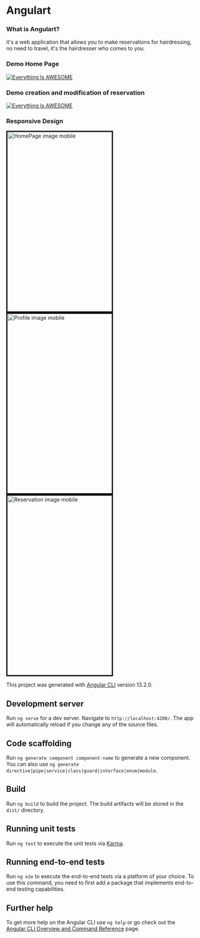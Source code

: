 # Angulart

### What is Angulart?
it's a web application that allows you to make reservations for hairdressing, no need to travel, 
it's the hairdresser who comes to you.

### Demo Home Page
[![Everything Is AWESOME](https://videoapi-muybridge.vimeocdn.com/animated-thumbnails/image/15a257e6-8051-41d8-9e04-3ba6282f02e9.gif?ClientID=vimeo-core-prod&Date=1650096117&Signature=f20089c865dd8b3c2f8bbb9a3a20e9db3f6acd0f)](https://youtu.be/FKoXAXE4vCc "Angulart : HomePage")

### Demo creation and modification of reservation
[![Everything Is AWESOME](https://videoapi-muybridge.vimeocdn.com/animated-thumbnails/image/45d3079e-dbb4-48ea-b389-780c638168d0.gif?ClientID=vimeo-core-prod&Date=1650099120&Signature=c958b13bcdc586b68a3f746fedee869de7353a58)](https://youtu.be/lUXYPXgbeEg "Angulart : Creation et modification d'une Réservation")

### Responsive Design
<p>
<img src="https://i.imgur.com/59bZxCq.png" width=280 height=480 style="border: 3px solid black" alt="HomePage image mobile"/>&emsp;
<img src="https://imgur.com/Wbp9t9j.png" width=280 height=480 style="border: 3px solid black" alt="Profile image mobile"/>&emsp;
<img src="https://imgur.com/e2huiqt.png" width=280 height=480 style="border: 3px solid black" alt="Reservation image mobile"/>
</p>

This project was generated with [Angular CLI](https://github.com/angular/angular-cli) version 13.2.0.

## Development server

Run `ng serve` for a dev server. Navigate to `http://localhost:4200/`. The app will automatically reload if you change any of the source files.

## Code scaffolding

Run `ng generate component component-name` to generate a new component. You can also use `ng generate directive|pipe|service|class|guard|interface|enum|module`.

## Build

Run `ng build` to build the project. The build artifacts will be stored in the `dist/` directory.

## Running unit tests

Run `ng test` to execute the unit tests via [Karma](https://karma-runner.github.io).

## Running end-to-end tests

Run `ng e2e` to execute the end-to-end tests via a platform of your choice. To use this command, you need to first add a package that implements end-to-end testing capabilities.

## Further help

To get more help on the Angular CLI use `ng help` or go check out the [Angular CLI Overview and Command Reference](https://angular.io/cli) page.
